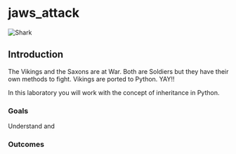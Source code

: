 # jaws_attack

![Shark](../shark.jpeg)

## Introduction

The Vikings and the Saxons are at War. Both are Soldiers but they have their own methods to fight. Vikings are ported to Python. YAY!!

In this laboratory you will work with the concept of inheritance in Python.

### Goals 
Understand and 

### Outcomes

